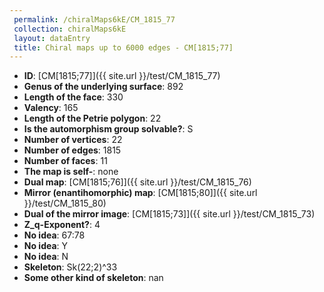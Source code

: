 ```yaml
--- 
 permalink: /chiralMaps6kE/CM_1815_77 
 collection: chiralMaps6kE
 layout: dataEntry
 title: Chiral maps up to 6000 edges - CM[1815;77]
---
```


- **ID**: [CM[1815;77]]({{ site.url }}/test/CM_1815_77)
- **Genus of the underlying surface**: 892
- **Length of the face**: 330
- **Valency**: 165
- **Length of the Petrie polygon**: 22
- **Is the automorphism group solvable?**: S
- **Number of vertices**: 22
- **Number of edges**: 1815
- **Number of faces**: 11
- **The map is self-**: none
- **Dual map**: [CM[1815;76]]({{ site.url }}/test/CM_1815_76)
- **Mirror (enantihomorphic) map**: [CM[1815;80]]({{ site.url }}/test/CM_1815_80)
- **Dual of the mirror image**: [CM[1815;73]]({{ site.url }}/test/CM_1815_73)
- **Z_q-Exponent?**: 4
- **No idea**:  67:78
- **No idea**: Y
- **No idea**: N
- **Skeleton**: Sk(22;2)^33
- **Some other kind of skeleton**: nan
